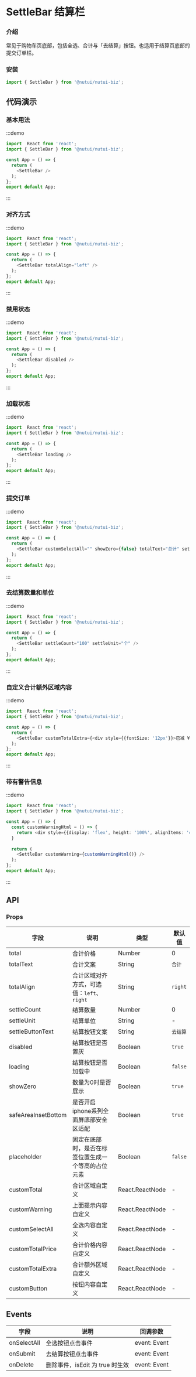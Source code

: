 #  SettleBar 结算栏

### 介绍

常见于购物车页底部，包括全选、合计与「去结算」按钮。也适用于结算页底部的提交订单栏。

### 安装

```javascript
import { SettleBar } from '@nutui/nutui-biz';
```

## 代码演示

### 基本用法

:::demo

```ts
import  React from 'react';
import { SettleBar } from '@nutui/nutui-biz';

const App = () => {
  return (
    <SettleBar />
  );
};
export default App;
```

:::

### 对齐方式

:::demo

```ts
import  React from 'react';
import { SettleBar } from '@nutui/nutui-biz';

const App = () => {
  return (
    <SettleBar totalAlign="left" />
  );
};
export default App;
```

:::

### 禁用状态

:::demo

```ts
import  React from 'react';
import { SettleBar } from '@nutui/nutui-biz';

const App = () => {
  return (
    <SettleBar disabled />
  );
};
export default App;
```

:::

### 加载状态

:::demo

```ts
import  React from 'react';
import { SettleBar } from '@nutui/nutui-biz';

const App = () => {
  return (
    <SettleBar loading />
  );
};
export default App;
```

:::

### 提交订单

:::demo

```ts
import  React from 'react';
import { SettleBar } from '@nutui/nutui-biz';

const App = () => {
  return (
    <SettleBar customSelectAll="" showZero={false} totalText="总计" settleButtonText="提交订单" />
  );
};
export default App;
```

:::

### 去结算数量和单位

:::demo

```ts
import  React from 'react';
import { SettleBar } from '@nutui/nutui-biz';

const App = () => {
  return (
    <SettleBar settleCount="100" settleUnit="个" />
  );
};
export default App;
```

:::

### 自定义合计额外区域内容

:::demo

```ts
import  React from 'react';
import { SettleBar } from '@nutui/nutui-biz';

const App = () => {
  return (
    <SettleBar customTotalExtra={<div style={{fontSize: '12px'}}>已减 ¥30.00</div>} />
  );
};
export default App;
```

:::

### 带有警告信息

:::demo

```ts
import  React from 'react';
import { SettleBar } from '@nutui/nutui-biz';

const App = () => {
  const customWarningHtml = () => {
    return <div style={{display: 'flex', height: '100%', alignItems: 'center', fontSize: '12px', justifyContent: 'center', color: 'red'}}>此商品无货！</div>
  }
  
  return (
    <SettleBar customWarning={customWarningHtml()} />
  );
};
export default App;
```

:::


## API

### Props


| 字段    | 说明                                       | 类型    | 默认值    |
|---------|--------------------------------------------|---------|-----------|
| total   | 合计价格                                 | Number  | 0         |
| totalText     | 合计文案                   | String  | `合计`    |
| totalAlign | 合计区域对齐方式，可选值：`left`、`right`                       | String  | `right`      |
| settleCount     | 结算数量                               | Number | 0    |
| settleUnit  | 结算单位                                  | String | -    |
| settleButtonText     | 结算按钮文案 | String  | `去结算`     |
| disabled   | 结算按钮是否置灰| Boolean  | `true`      |
| loading   | 结算按钮是否加载中| Boolean  | `false`      |
| showZero   | 数量为0时是否展示                                 | Boolean  | `true`          |
| safeAreaInsetBottom   | 是否开启iphone系列全面屏底部安全区适配                                 | Boolean  | `true`          |
| placeholder   | 固定在底部时，是否在标签位置生成一个等高的占位元素                                 | Boolean  | `false`          |
| customTotal | 合计区域自定义 | React.ReactNode  | -          |
| customWarning | 上面提示内容自定义 | React.ReactNode  | -          |
| customSelectAll | 全选内容自定义 | React.ReactNode  | -          |
| customTotalPrice | 合计价格内容自定义 | React.ReactNode  | -          |
| customTotalExtra | 合计额外区域自定义 | React.ReactNode  | -          |
| customButton | 按钮内容自定义 | React.ReactNode  | -          |


## Events
| 字段 | 说明 | 回调参数 |
|----- | ----- | -----  |
| onSelectAll | 全选按钮点击事件 |  event: Event |
| onSubmit | 去结算按钮点击事件 |  event: Event |
| onDelete | 删除事件，isEdit 为 true 时生效 |  event: Event |